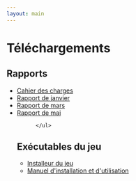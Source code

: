 ```yaml
---
layout: main
---
```

# Téléchargements

## Rapports
 <ul>
            <li class="download"><a href="{{ site.baseurl }}/Reports/CdC_Project_F_S.pdf">Cahier des charges</a></li>
            <li class="download"><a href="{{ site.baseurl }}/Reports/Rapport_de_soutenance_janvier_2025.pdf">Rapport de janvier</a></li>
            <li class="download"><a href="{{ site.baseurl }}/Reports/Rapport_de_soutenance_mars_2025.pdf">Rapport de mars</a></li>
            <li class="download"><a href="{{ site.baseurl }}/Reports/Rapport_de_soutenance_finale.pdf">Rapport de mai</a></li>
            
          </ul>

## Exécutables du jeu
<ul>
                        <li class="download"><a href="{{ site.baseurl }}/Game/PFS Setup.exe">Installeur du jeu</a></li>
                        <li class="download"><a href="{{ site.baseurl }}/Game/Manuel d'installation et d'utilisation.pdf">Manuel d'installation et d'utilisation</a></li>

</ul>